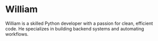 # William

William is a skilled Python developer with a passion for clean, efficient code. He specializes in building backend systems and automating workflows.
